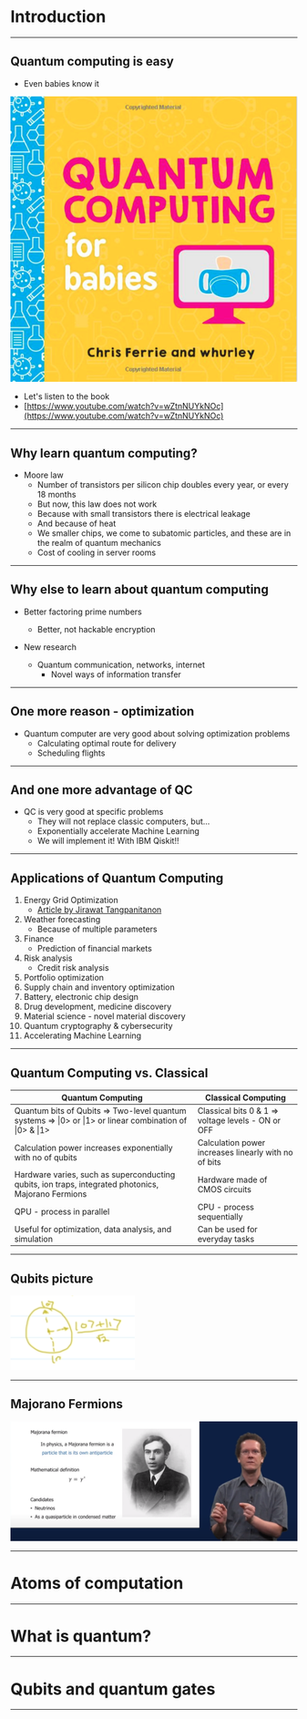 # Introduction

---

## Quantum computing is easy

* Even babies know it

![](../images/01-qc-babies.png)

* Let's listen to the book
* [https://www.youtube.com/watch?v=wZtnNUYkNOc](https://www.youtube.com/watch?v=wZtnNUYkNOc)

---

## Why learn quantum computing?

* Moore law
  * Number of transistors per silicon chip doubles every year, or every 18 months
  * But now, this law does not work
  * Because with small transistors there is electrical leakage
  * And because of heat
  * We smaller chips, we come to subatomic particles, and these are in the realm of quantum mechanics
  * Cost of cooling in server rooms

---

## Why else to learn about quantum computing
* Better factoring prime numbers
  * Better, not hackable encryption

* New research
  * Quantum communication, networks, internet
    * Novel ways of information transfer

---

## One more reason - optimization

* Quantum computer are very good about solving optimization problems
  * Calculating optimal route for delivery
  * Scheduling flights
  
---

## And one more advantage of QC
* QC is very good at specific problems
  * They will not replace classic computers, but...
  * Exponentially accelerate Machine Learning
  * We will implement it! With IBM Qiskit!!

---

## Applications of Quantum Computing

1. Energy Grid Optimization
   * [Article by Jirawat Tangpanitanon](https://qtft.org/post/quantum-computing-for-energy-system-optimisation)
2. Weather forecasting
   * Because of multiple parameters
3. Finance
   * Prediction of financial markets
4. Risk analysis
   * Credit risk analysis
5. Portfolio optimization
6. Supply chain and inventory optimization
7. Battery, electronic chip design
8. Drug development, medicine discovery
9. Material science - novel material discovery
10. Quantum cryptography & cybersecurity
11. Accelerating Machine Learning

--- 
## Quantum Computing vs. Classical

| Quantum Computing                                                                                         | Classical Computing                                  |
|-----------------------------------------------------------------------------------------------------------|------------------------------------------------------|
| Quantum bits of Qubits => Two-level quantum systems => \|0> or \|1>  or linear combination of \|0> & \|1> | Classical bits 0 & 1 => voltage levels - ON or OFF   |
| Calculation power increases exponentially with no of qubits                                               | Calculation power increases linearly with no of bits |
| Hardware varies, such as superconducting qubits, ion traps, integrated photonics, Majorano Fermions       | Hardware made of CMOS circuits                       |
| QPU - process in parallel                                                                                 | CPU - process sequentially                           |
| Useful for optimization,  data analysis, and simulation                                                   | Can be used for everyday tasks                       |

---

## Qubits picture

![](../images/02-qubit.png)

---

## Majorano Fermions

![](../images/03-majorana-fermions.png)

---


# Atoms of computation


---

# What is quantum?

---

# Qubits and quantum gates

---